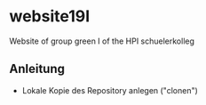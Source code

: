 # website19I
Website of group green I of the HPI schuelerkolleg

## Anleitung

* Lokale Kopie des Repository anlegen ("clonen")
